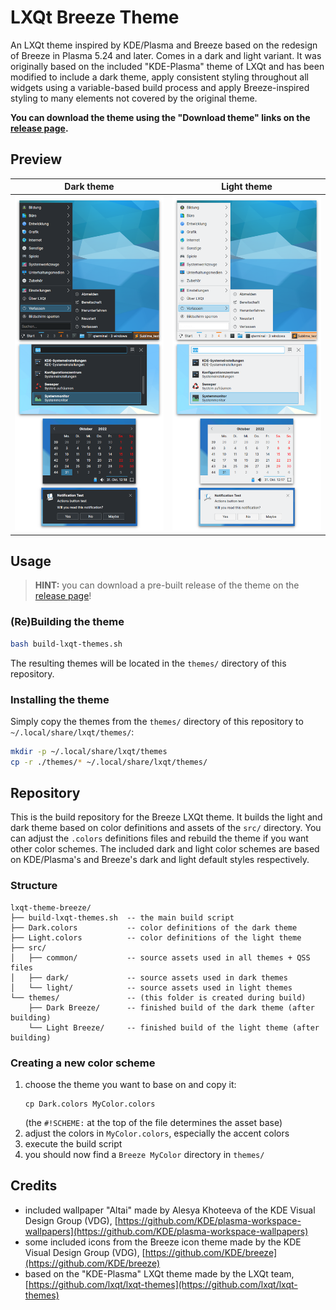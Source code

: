 # LXQt Breeze Theme

An LXQt theme inspired by KDE/Plasma and Breeze based on the redesign of Breeze in Plasma 5.24 and later.
Comes in a dark and light variant.
It was originally based on the included "KDE-Plasma" theme of LXQt and has been modified to include a dark theme, apply consistent styling throughout all widgets using a variable-based build process and apply Breeze-inspired styling to many elements not covered by the original theme.

**You can download the theme using the "Download theme" links on the [release page](https://gitlab.com/M4he/lxqt-theme-breeze/-/releases).**

## Preview

| Dark theme | Light theme |
|---|---|
| ![](screenshots/dark.png) | ![](screenshots/light.png) |

## Usage

> **HINT:** you can download a pre-built release of the theme on the [release page](https://gitlab.com/M4he/lxqt-theme-breeze/-/releases)!

### (Re)Building the theme

```bash
bash build-lxqt-themes.sh
```

The resulting themes will be located in the `themes/` directory of this repository.

### Installing the theme

Simply copy the themes from the `themes/` directory of this repository to `~/.local/share/lxqt/themes/`:

```bash
mkdir -p ~/.local/share/lxqt/themes
cp -r ./themes/* ~/.local/share/lxqt/themes/
```


## Repository

This is the build repository for the Breeze LXQt theme.
It builds the light and dark theme based on color definitions and assets of the `src/` directory.
You can adjust the `.colors` definitions files and rebuild the theme if you want other color schemes.
The included dark and light color schemes are based on KDE/Plasma's and Breeze's dark and light default styles respectively.

### Structure

```
lxqt-theme-breeze/
├── build-lxqt-themes.sh  -- the main build script
├── Dark.colors           -- color definitions of the dark theme
├── Light.colors          -- color definitions of the light theme
├── src/
│   ├── common/           -- source assets used in all themes + QSS files
│   ├── dark/             -- source assets used in dark themes
│   └── light/            -- source assets used in light themes
└── themes/               -- (this folder is created during build)
    ├── Dark Breeze/      -- finished build of the dark theme (after building)
    └── Light Breeze/     -- finished build of the light theme (after building)
```

### Creating a new color scheme

1. choose the theme you want to base on and copy it:
    ```
    cp Dark.colors MyColor.colors
    ```
    (the `#!SCHEME:` at the top of the file determines the asset base)
2. adjust the colors in `MyColor.colors`, especially the accent colors
3. execute the build script
4. you should now find a `Breeze MyColor` directory in `themes/`


## Credits

- included wallpaper "Altai" made by Alesya Khoteeva of the KDE Visual Design Group (VDG), [https://github.com/KDE/plasma-workspace-wallpapers](https://github.com/KDE/plasma-workspace-wallpapers)
- some included icons from the Breeze icon theme made by the KDE Visual Design Group (VDG), [https://github.com/KDE/breeze](https://github.com/KDE/breeze)
- based on the "KDE-Plasma" LXQt theme made by the LXQt team, [https://github.com/lxqt/lxqt-themes](https://github.com/lxqt/lxqt-themes)
